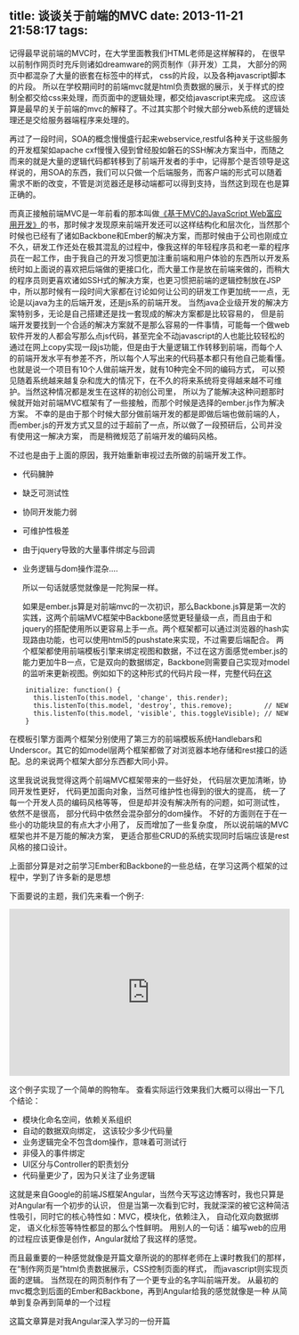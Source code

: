 title: 谈谈关于前端的MVC 
date: 2013-11-21 21:58:17
tags:
---

  记得最早说前端的MVC时，在大学里面教我们HTML老师是这样解释的， 在很早以前制作网页时充斥则诸如dreamware的网页制作（非开发）工具， 大部分的网页中都混杂了大量的嵌套在标签中的样式， css的片段，以及各种javascript脚本的片段。 所以在学校期间时的前端mvc就是html负责数据的展示，关于样式的控制全都交给css来处理，而页面中的逻辑处理，都交给javascript来完成。 这应该算是最早的关于前端的mvc的解释了。不过其实那个时候大部分web系统的逻辑处理还是交给服务器端程序来处理的。

 再过了一段时间，SOA的概念慢慢盛行起来webservice,restful各种关于这些服务的开发框架如apache cxf慢慢入侵到曾经股如磐石的SSH解决方案当中，而随之而来的就是大量的逻辑代码都转移到了前端开发者的手中，记得那个是否领导是这样说的，用SOA的东西，我们可以只做一个后端服务，而客户端的形式可以随着需求不断的改变，不管是浏览器还是移动端都可以得到支持，当然这到现在也是算正确的。

  而真正接触前端MVC是一年前看的那本叫做[《基于MVC的JavaScript Web富应用开发》](http://book.douban.com/subject/10733304/)的书，那时候才发现原来前端开发还可以这样结构化和层次化，当然那个时候也已经有了诸如Backbone和Ember的解决方案，而那时候由于公司也刚成立不久，研发工作还处在极其混乱的过程中，像我这样的年轻程序员和老一辈的程序员在一起工作，由于我自己的开发习惯更加注重前端和用户体验的东西所以开发系统时如上面说的喜欢把后端做的更接口化，而大量工作是放在前端来做的，而稍大的程序员则更喜欢诸如SSH式的解决方案，也更习惯把前端的逻辑控制放在JSP中，所以那时候有一段时间大家都在讨论如何让公司的研发工作更加统一一点，无论是以java为主的后端开发，还是js系的前端开发。 当然java企业级开发的解决方案特别多，无论是自己搭建还是找一套现成的解决方案都是比较容易的， 但是前端开发要找到一个合适的解决方案就不是那么容易的一件事情，可能每一个做web软件开发的人都会写那么点js代码，甚至完全不动javascript的人也能比较轻松的通过在网上copy实现一段js功能，但是由于大量逻辑工作转移到前端，而每个人的前端开发水平有参差不齐，所以每个人写出来的代码基本都只有他自己能看懂。 也就是说一个项目有10个人做前端开发，就有10种完全不同的编码方式， 可以预见随着系统越来越复杂和庞大的情况下，在不久的将来系统将变得越来越不可维护。当然这种情况都是发生在这样的初创公司里， 所以为了能解决这种问题那时候就开始对前端MVC框架有了一些接触，而那个时候是选择的ember.js作为解决方案。 不幸的是由于那个时候大部分做前端开发的都是即做后端也做前端的人， 而ember.js的开发方式又显的过于超前了一点，所以做了一段预研后，公司并没有使用这一解决方案， 而是稍微规范了前端开发的编码风格。

  不过也是由于上面的原因，我开始重新审视过去所做的前端开发工作。

* 代码臃肿
* 缺乏可测试性
* 协同开发能力弱
* 可维护性极差
* 由于jquery导致的大量事件绑定与回调
* 业务逻辑与dom操作混杂....


  所以一句话就感觉就像是一陀狗屎一样。


  如果是ember.js算是对前端mvc的一次初识，那么Backbone.js算是第一次的实践，这两个前端MVC框架中Backbone感觉更轻量级一点，而且由于和jquery的搭配使用所以更容易上手一点。两个框架都可以通过浏览器的hash实现路由功能，也可以使用html5的pushstate来实现，不过需要后端配合。 两个框架都使用前端模板引擎来绑定视图和数据，不过在这方面感觉ember.js的能力更加牛B一点，它是双向的数据绑定，Backbone则需要自己实现对model的监听来更新视图。例如如下的这种形式的代码片段一样，完整代码[在这](https://github.com/yunlzheng/backbone-sample/blob/master/static/js/views/todos.js)

```
    initialize: function() {
      this.listenTo(this.model, 'change', this.render);
      this.listenTo(this.model, 'destroy', this.remove);        // NEW
      this.listenTo(this.model, 'visible', this.toggleVisible); // NEW
    }

```

在模板引擎方面两个框架分别使用了第三方的前端模板系统Handlebars和Underscor。其它的如model层两个框架都做了对浏览器本地存储和rest接口的适配。总的来说两个框架大部分东西都大同小异。

这里我说说我觉得这两个前端MVC框架带来的一些好处， 代码层次更加清晰，协同开发性更好， 代码更加面向对象，当然可维护性也得到的很大的提高， 统一了每一个开发人员的编码风格等等， 但是却并没有解决所有的问题，如可测试性，依然不是很高， 部分代码中依然会混杂部分的dom操作。 不好的方面则在于在一些小的功能块显的有点大才小用了， 反而增加了一些复杂度， 所以说前端的MVC框架也并不是万能的解决方案， 更适合那些CRUD的系统实现同时后端应该是rest风格的接口设计。

上面部分算是对之前学习Ember和Backbone的一些总结，在学习这两个框架的过程中，学到了许多新的是思想


下面要说的主题，我们先来看一个例子:

<iframe width="100%" height="300" src="http://jsfiddle.net/yunlzheng/8N64v/embedded/" allowfullscreen="allowfullscreen" frameborder="0"></iframe>

这个例子实现了一个简单的购物车。 查看实际运行效果我们大概可以得出一下几个结论：

* 模块化命名空间，依赖关系组织
* 自动的数据双向绑定， 这该较少多少代码量
* 业务逻辑完全不包含dom操作，意味着可测试行
* 非侵入的事件绑定
* UI区分与Controller的职责划分
* 代码量更少了，因为只关注了业务逻辑

这就是来自Google的前端JS框架Angular，当然今天写这边博客时，我也只算是对Angular有一个初步的认识， 但是当第一次看到它时，我就深深的被它这种简洁性吸引，同时它的核心特性如：MVC，模块化，依赖注入， 自动化双向数据绑定， 语义化标签等特性都显的那么个性鲜明。 用别人的一句话：编写web的应用的过程应该更像是创作，Angular就给了我这样的感觉。

而且最重要的一种感觉就像是开篇文章所说的的那样老师在上课时教我们的那样，在“制作网页是”html负责数据展示，CSS控制页面的样式， 而javascript则实现页面的逻辑。 当然现在的网页制作有了一个更专业的名字叫前端开发。 从最初的mvc概念到后面的Ember和Backbone，再到Angular给我的感觉就像是一种 从简单到复杂再到简单的一个过程 

这篇文章算是对我Angular深入学习的一份开篇
